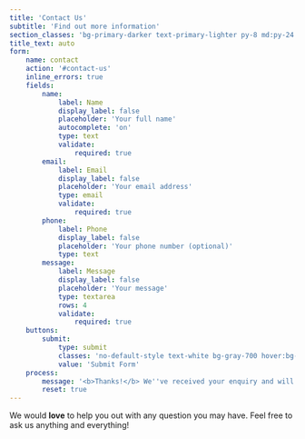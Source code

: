 ```yaml
---
title: 'Contact Us'
subtitle: 'Find out more information'
section_classes: 'bg-primary-darker text-primary-lighter py-8 md:py-24'
title_text: auto
form:
    name: contact
    action: '#contact-us'
    inline_errors: true
    fields:
        name:
            label: Name
            display_label: false
            placeholder: 'Your full name'
            autocomplete: 'on'
            type: text
            validate:
                required: true
        email:
            label: Email
            display_label: false
            placeholder: 'Your email address'
            type: email
            validate:
                required: true
        phone:
            label: Phone
            display_label: false
            placeholder: 'Your phone number (optional)'
            type: text
        message:
            label: Message
            display_label: false
            placeholder: 'Your message'
            type: textarea
            rows: 4
            validate:
                required: true
    buttons:
        submit:
            type: submit
            classes: 'no-default-style text-white bg-gray-700 hover:bg-primary'
            value: 'Submit Form'
    process:
        message: '<b>Thanks!</b> We''ve received your enquiry and will get back to you very soon...'
        reset: true
---
```


We would **love** to help you out with any question you may have.  Feel free to ask us anything and everything!